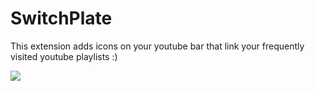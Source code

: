 # SwitchPlate
This extension adds icons on your youtube bar that link your frequently visited youtube playlists :)
<p>
    <img src="relativePath/Screenshot(137).png" />
</p>
